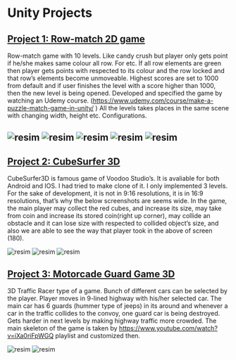 

# Unity Projects

## [Project 1: Row-match 2D game](https://github.com/ataberkpazarr/Row-Match-type-2D-Puzzle-Game)

Row-match game with 10 levels. Like candy crush but player only gets point if he/she makes 
same colour all row. For etc. İf all row elements are green then player gets points with respected to its colour and the row 
locked and that row’s elements become unmoveable. Highest scores are set to 1000 from default and if user finishes the 
level with a score higher than 1000, then the new level is being opened. Developed and specified the game by watching an 
Udemy course. (https://www.udemy.com/course/make-a-puzzle-match-game-in-unity/ )
All the levels takes places in the same scene with changing width, height etc. Configurations. 

![resim](https://user-images.githubusercontent.com/55497058/134745559-afc29412-236d-4039-837a-d836b4e08385.png)
![resim](https://user-images.githubusercontent.com/55497058/134745615-8a54cb82-a747-4584-82e2-9f6d3ae9d735.png)
![resim](https://user-images.githubusercontent.com/55497058/134745605-8d835a36-f69b-489a-b1db-44b69d37f65a.png)
![resim](https://user-images.githubusercontent.com/55497058/134745641-97ce1830-4543-44d7-ae41-d057d0cd6f96.png)
![resim](https://user-images.githubusercontent.com/55497058/134745651-f460e91b-1514-45c7-a998-ce03c95dbeae.png)
---


## [Project 2: CubeSurfer 3D](https://github.com/ataberkpazarr/CubeSurfer3D)

 CubeSurfer3D is famous game of Voodoo Studio’s. It is avaliable for both Android 
and IOS. I had tried to make clone of it.  I only implemented 3 levels. For the sake of development, it is not in 9:16 
resolutions, it is in 16:9 resolutions, that’s why the below screenshots are seems wide. In the game, the main 
player may collect the red cubes, and increase its size, may take from coin and increase its stored coin(right up 
corner), may collide an obstacle and it can lose size with respected to collided object’s size, and also we are 
able to see the way that player took in the above of screen (180). 

![resim](https://user-images.githubusercontent.com/55497058/134745499-70471104-2710-455f-812b-0f207b39d112.png)
![resim](https://user-images.githubusercontent.com/55497058/134745523-e9175a8f-b33a-457d-968b-2354db191106.png)
![resim](https://user-images.githubusercontent.com/55497058/134745542-eebd94c6-a9cd-475d-aa65-b59de84ca8c1.png)


## [Project 3: Motorcade Guard Game 3D](https://github.com/ataberkpazarr/Motorcade-Guard-Unity-Project) 

3D Traffic Racer type of a game. Bunch of different cars can be selected by the 
player. Player moves in 9-lined highway with his/her selected car. The main car has 6 guards (hummer type of 
jeeps) in its around and whenever a car in the traffic collides to the convoy, one guard car is being destroyed. Gets
harder in next levels by making highway traffic more crowded. The main skeleton of the game is taken by 
https://www.youtube.com/watch?v=iXa0riFpWGQ playlist and customized then.

![resim](https://user-images.githubusercontent.com/55497058/134745684-f504edaf-97e9-4d1e-881a-d4e92190235c.png)
![resim](https://user-images.githubusercontent.com/55497058/134745725-a3e27c42-5817-44b0-a48c-a0714d1333f7.png)


